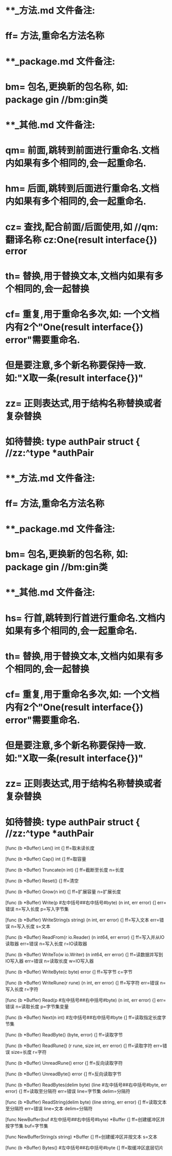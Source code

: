 # **_方法.md 文件备注:
# ff= 方法,重命名方法名称
# 
# **_package.md 文件备注:
# bm= 包名,更换新的包名称, 如: package gin //bm:gin类
#
# **_其他.md 文件备注:
# qm= 前面,跳转到前面进行重命名.文档内如果有多个相同的,会一起重命名.
# hm= 后面,跳转到后面进行重命名.文档内如果有多个相同的,会一起重命名.
# cz= 查找,配合前面/后面使用,如 //qm:翻译名称 cz:One(result interface{}) error
# th= 替换,用于替换文本,文档内如果有多个相同的,会一起替换
# cf= 重复,用于重命名多次,如: 一个文档内有2个"One(result interface{}) error"需要重命名.
#     但是要注意,多个新名称要保持一致. 如:"X取一条(result interface{})"
# zz= 正则表达式,用于结构名称替换或者复杂替换
#     如待替换: type authPair struct { //zz:^type *authPair

# **_方法.md 文件备注:
# ff= 方法,重命名方法名称
# 
# **_package.md 文件备注:
# bm= 包名,更换新的包名称, 如: package gin //bm:gin类
#
# **_其他.md 文件备注:
# hs= 行首,跳转到行首进行重命名.文档内如果有多个相同的,会一起重命名.
# th= 替换,用于替换文本,文档内如果有多个相同的,会一起替换
# cf= 重复,用于重命名多次,如: 一个文档内有2个"One(result interface{}) error"需要重命名.
#     但是要注意,多个新名称要保持一致. 如:"X取一条(result interface{})"
# zz= 正则表达式,用于结构名称替换或者复杂替换
#     如待替换: type authPair struct { //zz:^type *authPair

 

[func (b *Buffer) Len() int {]
ff=取未读长度

[func (b *Buffer) Cap() int {]
ff=取容量


[func (b *Buffer) Truncate(n int) {]
ff=截断至长度
n=长度

[func (b *Buffer) Reset() {]
ff=清空

[func (b *Buffer) Grow(n int) {]
ff=扩展容量
n=扩展长度

[func (b *Buffer) Write(p #左中括号##右中括号#byte) (n int, err error) {]
err=错误
n=写入长度
p=写入字节集

[func (b *Buffer) WriteString(s string) (n int, err error) {]
ff=写入文本
err=错误
n=写入长度
s=文本

[func (b *Buffer) ReadFrom(r io.Reader) (n int64, err error) {]
ff=写入并从IO读取器
err=错误
n=写入长度
r=IO读取器

[func (b *Buffer) WriteTo(w io.Writer) (n int64, err error) {]
ff=读数据并写到IO写入器
err=错误
n=读取长度
w=IO写入器

[func (b *Buffer) WriteByte(c byte) error {]
ff=写字节
c=字节

[func (b *Buffer) WriteRune(r rune) (n int, err error) {]
ff=写字符
err=错误
n=写入长度
r=字符

[func (b *Buffer) Read(p #左中括号##右中括号#byte) (n int, err error) {]
err=错误
n=读取长度
p=字节集变量

[func (b *Buffer) Next(n int) #左中括号##右中括号#byte {]
ff=读取指定长度字节集

[func (b *Buffer) ReadByte() (byte, error) {]
ff=读取字节

[func (b *Buffer) ReadRune() (r rune, size int, err error) {]
ff=读取字符
err=错误
size=长度
r=字符

[func (b *Buffer) UnreadRune() error {]
ff=反向读取字符

[func (b *Buffer) UnreadByte() error {]
ff=反向读取字节

[func (b *Buffer) ReadBytes(delim byte) (line #左中括号##右中括号#byte, err error) {]
ff=读取至分隔符
err=错误
line=字节集
delim=分隔符

[func (b *Buffer) ReadString(delim byte) (line string, err error) {]
ff=读取文本至分隔符
err=错误
line=文本
delim=分隔符

[func NewBuffer(buf #左中括号##右中括号#byte) *Buffer {]
ff=创建缓冲区并按字节集
buf=字节集

[func NewBufferString(s string) *Buffer {]
ff=创建缓冲区并按文本
s=文本

[func (b *Buffer) Bytes() #左中括号##右中括号#byte {]
ff=取缓冲区底层切片
